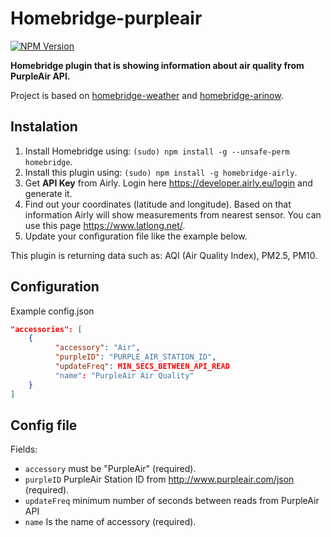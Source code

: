 # Homebridge-purpleair
[![NPM Version](https://img.shields.io/npm/v/homebridge-airly.svg)](https://www.npmjs.com/package/homebridge-airly)

**Homebridge plugin that is showing information about air quality from PurpleAir API.**

Project is based on [homebridge-weather](https://github.com/werthdavid/homebridge-weather) and [homebridge-arinow](https://github.com/ToddGreenfield/homebridge-airnow).

## Instalation
1. Install Homebridge using: `(sudo) npm install -g --unsafe-perm homebridge`.
1. Install this plugin using: `(sudo) npm install -g homebridge-airly`.
1. Get **API Key** from Airly. Login here <https://developer.airly.eu/login> and generate it.
1. Find out your coordinates (latitude and longitude). Based on that information Airly will show measurements from nearest sensor. You can use this page <https://www.latlong.net/>.
1. Update your configuration file like the example below.

This plugin is returning data such as: AQI (Air Quality Index), PM2.5, PM10.

## Configuration
Example config.json

```json
"accessories": [
    {
          "accessory": "Air",
          "purpleID": "PURPLE_AIR_STATION_ID",
          "updateFreq": MIN_SECS_BETWEEN_API_READ
          "name": "PurpleAir Air Quality"
    }
]
```

## Config file
Fields:
- `accessory` must be "PurpleAir" (required).
- `purpleID` PurpleAir Station ID from http://www.purpleair.com/json (required).
- `updateFreq` minimum number of seconds between reads from PurpleAir API
- `name` Is the name of accessory (required).
